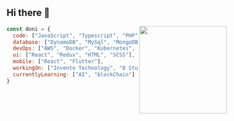<h2> Hi there 👋</h2>
<img align='right' src="https://media.giphy.com/media/uhy2fnDYJK2R2/giphy.gif" width="200">

```javascript
const doni = {
  code: ["JavaScript", "Typescript", "PHP", "Python", "Go", "C++"],
  database: ["DynamoDB", "MySql", "MongoDB", "Firestore", "Redis"],
  devOps: ["AWS", "Docker", "Kubernetes", "Nginx"],
  ui: ["React", "Redux", "HTML", "SCSS"],
  mobile: ["React", "Flutter"],
  workingOn: ["Invento Technology", "8 Studio", "Freelance"],
  currentlyLearning: ["AI", "blockChain"]
}
```
